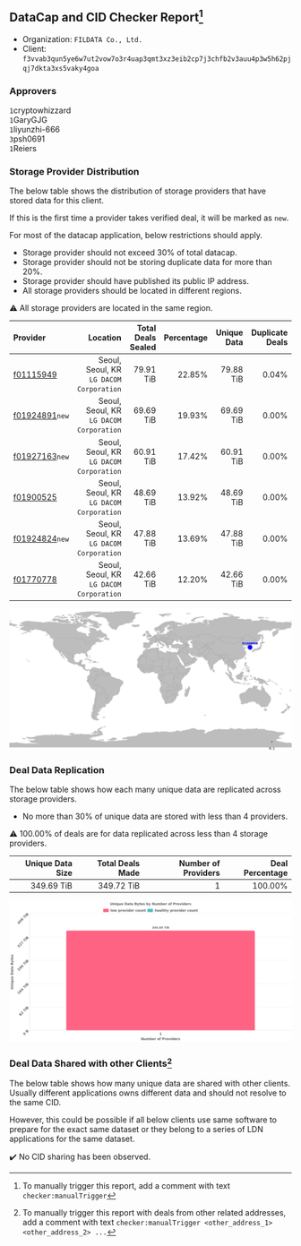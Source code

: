 ## DataCap and CID Checker Report[^1]
 - Organization: `FILDATA Co., Ltd.`
 - Client: `f3vvab3qun5ye6w7ut2vow7o3r4uap3qmt3xz3eib2cp7j3chfb2v3auu4p3w5h62pjqj7dkta3xs5vaky4goa`
### Approvers
`1`cryptowhizzard<br/>`1`GaryGJG<br/>`1`liyunzhi-666<br/>`3`psh0691<br/>`1`Reiers


### Storage Provider Distribution
The below table shows the distribution of storage providers that have stored data for this client.

If this is the first time a provider takes verified deal, it will be marked as `new`.

For most of the datacap application, below restrictions should apply.
 - Storage provider should not exceed 30% of total datacap.
 - Storage provider should not be storing duplicate data for more than 20%.
 - Storage provider should have published its public IP address.
 - All storage providers should be located in different regions.

⚠️ All storage providers are located in the same region.

| Provider                                                    |                                    Location | Total Deals Sealed | Percentage | Unique Data | Duplicate Deals |
| :---------------------------------------------------------- | ------------------------------------------: | -----------------: | ---------: | ----------: | --------------: |
| [f01115949](https://filfox.info/en/address/f01115949)       | Seoul, Seoul, KR<br/>`LG DACOM Corporation` |          79.91 TiB |     22.85% |   79.88 TiB |           0.04% |
| [f01924891](https://filfox.info/en/address/f01924891)`new`  | Seoul, Seoul, KR<br/>`LG DACOM Corporation` |          69.69 TiB |     19.93% |   69.69 TiB |           0.00% |
| [f01927163](https://filfox.info/en/address/f01927163)`new`  | Seoul, Seoul, KR<br/>`LG DACOM Corporation` |          60.91 TiB |     17.42% |   60.91 TiB |           0.00% |
| [f01900525](https://filfox.info/en/address/f01900525)       | Seoul, Seoul, KR<br/>`LG DACOM Corporation` |          48.69 TiB |     13.92% |   48.69 TiB |           0.00% |
| [f01924824](https://filfox.info/en/address/f01924824)`new`  | Seoul, Seoul, KR<br/>`LG DACOM Corporation` |          47.88 TiB |     13.69% |   47.88 TiB |           0.00% |
| [f01770778](https://filfox.info/en/address/f01770778)       | Seoul, Seoul, KR<br/>`LG DACOM Corporation` |          42.66 TiB |     12.20% |   42.66 TiB |           0.00% |

<img src="https://raw.githubusercontent.com/data-preservation-programs/filplus-checker-assets/main/filecoin-project/filecoin-plus-large-datasets/issues/311/1698042012077.png"/>

### Deal Data Replication
The below table shows how each many unique data are replicated across storage providers.

- No more than 30% of unique data are stored with less than 4 providers.

⚠️ 100.00% of deals are for data replicated across less than 4 storage providers.

| Unique Data Size | Total Deals Made | Number of Providers | Deal Percentage |
| ---------------: | ---------------: | ------------------: | --------------: |
|       349.69 TiB |       349.72 TiB |                   1 |         100.00% |

<img src="https://raw.githubusercontent.com/data-preservation-programs/filplus-checker-assets/main/filecoin-project/filecoin-plus-large-datasets/issues/311/1698042013034.png"/>

### Deal Data Shared with other Clients[^3]
The below table shows how many unique data are shared with other clients.
Usually different applications owns different data and should not resolve to the same CID.

However, this could be possible if all below clients use same software to prepare for the exact same dataset or they belong to a series of LDN applications for the same dataset.

✔️ No CID sharing has been observed.

[^1]: To manually trigger this report, add a comment with text `checker:manualTrigger`

[^2]: Deals from those addresses are combined into this report as they are specified with `checker:manualTrigger`

[^3]: To manually trigger this report with deals from other related addresses, add a comment with text `checker:manualTrigger <other_address_1> <other_address_2> ...`
